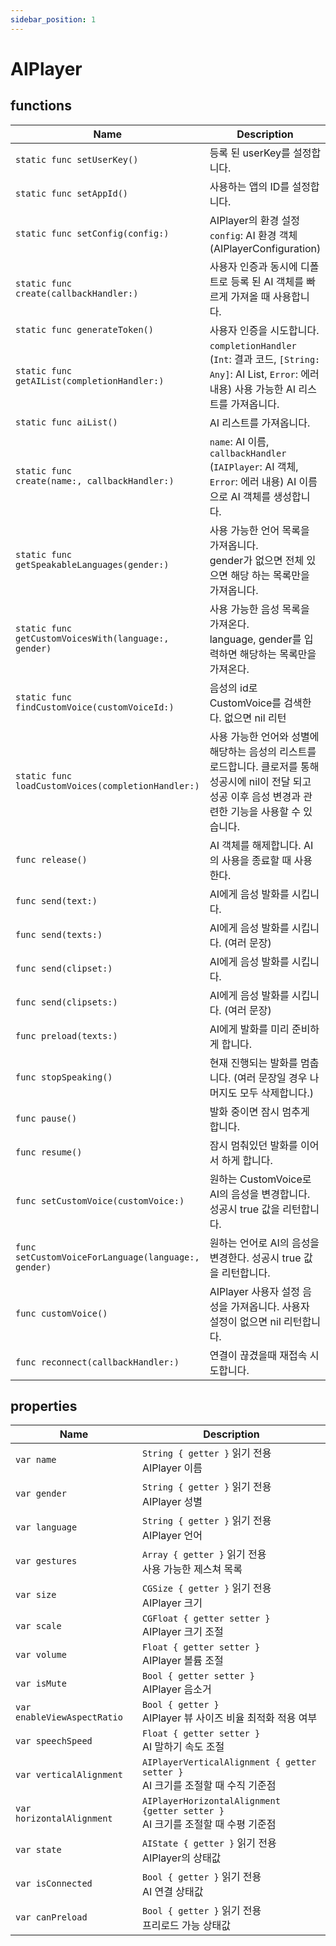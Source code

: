```yaml
---
sidebar_position: 1
---
```


# AIPlayer

## functions

| Name                     | Description                                         |
| ------------------------ | ------------------------------------------------------------ |
| `static func setUserKey()`            | 등록 된 userKey를 설정합니다.                                               |
| `static func setAppId()`            |  사용하는 앱의 ID를 설정합니다.                                                 |
| `static func setConfig(config:)`            |  AIPlayer의 환경 설정 <br/> `config`: AI 환경 객체 (AIPlayerConfiguration)           |
| `static func` <br/> `create(callbackHandler:)`            |  사용자 인증과 동시에 디폴트로 등록 된 AI 객체를 빠르게 가져올 때 사용합니다.
| `static func generateToken()`            |  사용자 인증을 시도합니다. |
| `static func` <br/> `getAIList(completionHandler:)`            | `completionHandler` (`Int`: 결과 코드, `[String: Any]`: AI List, `Error`: 에러 내용) 사용 가능한 AI 리스트를 가져옵니다. |
| `static func aiList()`            |  AI 리스트를 가져옵니다. |
| `static func` <br/> `create(name:, callbackHandler:)`            | `name`: AI 이름, <br/> `callbackHandler` (`IAIPlayer`: AI 객체, `Error`: 에러 내용) AI 이름으로 AI 객체를 생성합니다. |
| `static func getSpeakableLanguages(gender:)`        |  사용 가능한 언어 목록을 가져옵니다. <br/> gender가 없으면 전체 있으면 해당 하는 목록만을 가져옵니다.                               |
| `static func getCustomVoicesWith(language:, gender)`        |  사용 가능한 음성 목록을 가져온다. <br/> language, gender를 입력하면 해당하는 목록만을 가져온다.                               |
| `static func findCustomVoice(customVoiceId:)`        |  음성의 id로 CustomVoice를 검색한다. 없으면 nil 리턴                               |
| `static func loadCustomVoices(completionHandler:)`        |  사용 가능한 언어와 성별에 해당하는 음성의 리스트를 로드합니다. 클로저를 통해 성공시에 nil이 전달 되고 성공 이후 음성 변경과 관련한 기능을 사용할 수 있습니다.           |
| `func release()`                   |  AI 객체를 해제합니다. AI의 사용을 종료할 때 사용한다.         |
| `func send(text:)`                   |  AI에게 음성 발화를 시킵니다.                                                |
| `func send(texts:)`                   |  AI에게 음성 발화를 시킵니다. (여러 문장)                                               |
| `func send(clipset:)`                   |  AI에게 음성 발화를 시킵니다.                                                |
| `func send(clipsets:)`                   |  AI에게 음성 발화를 시킵니다. (여러 문장)                                               |
| `func preload(texts:)`                   |  AI에게 발화를 미리 준비하게 합니다.                                            |
| `func stopSpeaking()`                   |  현재 진행되는 발화를 멈춥니다. (여러 문장일 경우 나머지도 모두 삭제합니다.)   |
| `func pause()`                   |  발화 중이면 잠시 멈추게 합니다.                                                    |
| `func resume()`                   |  잠시 멈춰있던 발화를 이어서 하게 합니다.                                                   |
| `func setCustomVoice(customVoice:)`            |  원하는 CustomVoice로 AI의 음성을 변경합니다. 성공시 true 값을 리턴합니다.                   |
| `func setCustomVoiceForLanguage(language:, gender)`            |  원하는 언어로 AI의 음성을 변경한다. 성공시 true 값을 리턴합니다.                   |
| `func customVoice()`  |   AIPlayer 사용자 설정 음성을 가져옵니다. 사용자 설정이 없으면 nil 리턴합니다.   |
| `func reconnect(callbackHandler:)`    |   연결이 끊겼을때 재접속 시도합니다.   |

## properties
| Name     | Description     |
| -------- | --------------- |
| `var name`           | `String { getter }` 읽기 전용<br/> AIPlayer 이름                                |
| `var gender`           | `String { getter }` 읽기 전용<br/> AIPlayer 성별                                |
| `var language`           | `String { getter }` 읽기 전용<br/> AIPlayer 언어                                |
| `var gestures`        |   `Array { getter }` 읽기 전용 <br/> 사용 가능한 제스쳐 목록   |
| `var size`           | `CGSize { getter }` 읽기 전용<br/> AIPlayer 크기                                |
| `var scale`          | `CGFloat { getter setter }` <br/> AIPlayer 크기 조절                                    |
| `var volume`          | `Float { getter setter }` <br/> AIPlayer 볼륨 조절                      |
| `var isMute`          | `Bool { getter setter }` <br/> AIPlayer 음소거                      |
| `var enableViewAspectRatio`   | `Bool { getter }` <br/> AIPlayer 뷰 사이즈 비율 최적화 적용 여부                                    |
| `var speechSpeed`            | `Float { getter setter }`<br/> AI 말하기 속도 조절                              |
| `var verticalAlignment` | `AIPlayerVerticalAlignment { getter setter }`<br/> AI 크기를 조절할 때 수직 기준점                |
| `var horizontalAlignment` | `AIPlayerHorizontalAlignment {getter setter }`<br/> AI 크기를 조절할 때 수평 기준점            |
| `var state`   | `AIState { getter }` 읽기 전용 <br/> AIPlayer의 상태값                               |
| `var isConnected`     |   `Bool { getter }` 읽기 전용 <br/> AI 연결 상태값   |
| `var canPreload`      |   `Bool { getter }` 읽기 전용 <br/> 프리로드 가능 상태값   |

